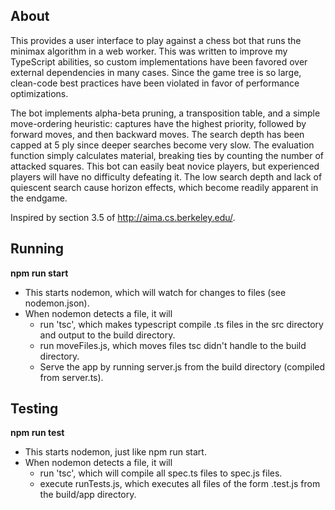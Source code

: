 ## About
This provides a user interface to play against a chess bot that runs the minimax algorithm in a web worker.  This was written to improve my TypeScript abilities, so custom implementations have been favored over external dependencies in many cases.  Since the game tree is so large, clean-code best practices have been violated in favor of performance optimizations.

The bot implements alpha-beta pruning, a transposition table, and a simple move-ordering heuristic: captures have the highest priority, followed by forward moves, and then backward moves.  The search depth has been capped at 5 ply since deeper searches become very slow.  The evaluation function simply calculates material, breaking ties by counting the number of attacked squares.  This bot can easily beat novice players, but experienced players will have no difficulty defeating it.  The low search depth and lack of quiescent search cause horizon effects, which become readily apparent in the endgame.

Inspired by section 3.5 of http://aima.cs.berkeley.edu/.

## Running
**npm run start**
- This starts nodemon, which will watch for changes to files (see nodemon.json).
- When nodemon detects a file, it will 
    - run 'tsc', which makes typescript compile .ts files in the src directory and output to the build directory.
    - run moveFiles.js, which moves files tsc didn't handle to the build directory.
    - Serve the app by running server.js from the build directory (compiled from server.ts).
## Testing
**npm run test**
- This starts nodemon, just like npm run start.
- When nodemon detects a file, it will 
    - run 'tsc', which will compile all spec.ts files to spec.js files.
    - execute runTests.js, which executes all files of the form .test.js from the build/app directory.
